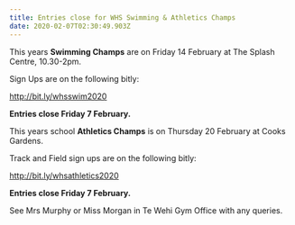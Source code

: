 ```yaml
---
title: Entries close for WHS Swimming & Athletics Champs
date: 2020-02-07T02:30:49.903Z
---
```

This years **Swimming Champs** are on Friday 14 February at The Splash Centre, 10.30-2pm.

Sign Ups are on the following bitly:

http://bit.ly/whsswim2020

**Entries close Friday 7 February.**



This years school **Athletics Champs** is on Thursday 20 February at Cooks Gardens.

Track and Field sign ups are on the following bitly:

<http://bit.ly/whsathletics2020>

**Entries close Friday 7 February.**

See Mrs Murphy or Miss Morgan in Te Wehi Gym Office with any queries.

